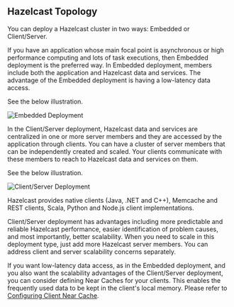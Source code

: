 

## Hazelcast Topology

You can deploy a Hazelcast cluster in two ways: Embedded or Client/Server.

If you have an application whose main focal point is asynchronous or high performance computing and lots of task
executions, then Embedded deployment is the preferred way. In Embedded deployment, members include both the application and Hazelcast data and services. The advantage of the Embedded deployment is having a low-latency data access.

See the below illustration.

![Embedded Deployment](images/Embedded.png)



In the Client/Server deployment, Hazelcast data and services are centralized in one or more server members and they are accessed by the application through clients. 
You can have a cluster of server members that can be independently created and scaled. Your clients communicate with
these members to reach to Hazelcast data and services on them. 

See the below illustration.

![Client/Server Deployment](images/ClientServer.png)

Hazelcast provides native clients (Java, .NET and C++), Memcache and REST clients, Scala, Python and Node.js client implementations.

Client/Server deployment has advantages including more predictable and reliable Hazelcast performance, easier identification of problem causes, and most importantly, better scalability. 
When you need to scale in this deployment type, just add more Hazelcast server members. You can address client and server scalability concerns separately.

If you want low-latency data access, as in the Embedded deployment, and you also want the scalability advantages of the Client/Server deployment, you can consider defining Near Caches for your clients. This enables the frequently used data to be kept in the client's local memory. Please refer to [Configuring Client Near Cache](#configuring-client-near-cache).

